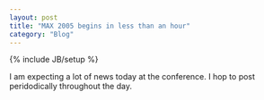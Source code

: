 ```yaml
---
layout: post
title: "MAX 2005 begins in less than an hour"
category: "Blog"
---
```

{% include JB/setup %}

I am expecting a lot of news today at the conference. I hop to post peridodically throughout the day.